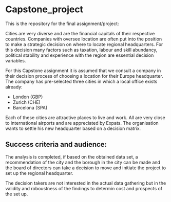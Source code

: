 # Capstone_project
This is the repository for the final assignment/project:

Cities are very diverse and are the financial capitals of their respective countries. Companies with oversee location are often put into the position to make a strategic decision on where to locate regional headquarters. For this decision many factors such as taxation, labour and skill abundancy, political stability and experience with the region are essential decision variables.

For this Capstone assignment it is assumed that we consult a company in their decision process of choosing a location for their Europe headquarter. The company has pre-selected three cities in which a local office exists already:
- London (GBP)
- Zurich (CHE)
- Barcelona (SPA)

Each of these cities are attractive places to live and work. All are very close to international airports and are appreciated by Expats. The organisation wants to settle his new headquarter based on a decision matrix.

## Success criteria and audience:
The analysis is completed, if based on the obtained data set, a recommendation of the city and the borough in the city can be made and the board of directors can take a decision to move and initiate the project to set up the regional headquarter.

The decision takers are not interested in the actual data gathering but in the validity and roboustness of the findings to determin cost and prospects of the set up.
